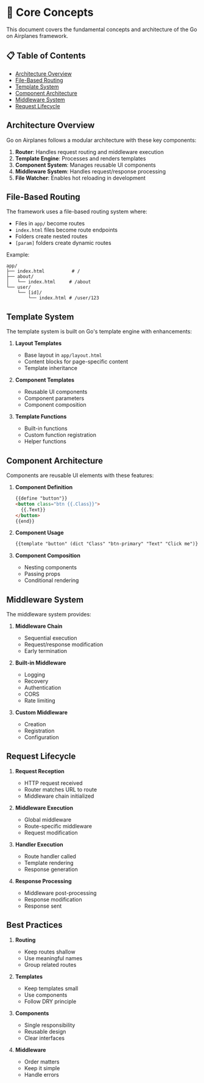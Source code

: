 # 🧠 Core Concepts

This document covers the fundamental concepts and architecture of the Go on Airplanes framework.

## 📋 Table of Contents

- [Architecture Overview](#architecture-overview)
- [File-Based Routing](#file-based-routing)
- [Template System](#template-system)
- [Component Architecture](#component-architecture)
- [Middleware System](#middleware-system)
- [Request Lifecycle](#request-lifecycle)

## Architecture Overview

Go on Airplanes follows a modular architecture with these key components:

1. **Router**: Handles request routing and middleware execution
2. **Template Engine**: Processes and renders templates
3. **Component System**: Manages reusable UI components
4. **Middleware System**: Handles request/response processing
5. **File Watcher**: Enables hot reloading in development

## File-Based Routing

The framework uses a file-based routing system where:

- Files in `app/` become routes
- `index.html` files become route endpoints
- Folders create nested routes
- `[param]` folders create dynamic routes

Example:
```
app/
├── index.html          # /
├── about/
│   └── index.html     # /about
└── user/
    └── [id]/
        └── index.html # /user/123
```

## Template System

The template system is built on Go's template engine with enhancements:

1. **Layout Templates**
   - Base layout in `app/layout.html`
   - Content blocks for page-specific content
   - Template inheritance

2. **Component Templates**
   - Reusable UI components
   - Component parameters
   - Component composition

3. **Template Functions**
   - Built-in functions
   - Custom function registration
   - Helper functions

## Component Architecture

Components are reusable UI elements with these features:

1. **Component Definition**
   ```html
   {{define "button"}}
   <button class="btn {{.Class}}">
     {{.Text}}
   </button>
   {{end}}
   ```

2. **Component Usage**
   ```html
   {{template "button" (dict "Class" "btn-primary" "Text" "Click me")}}
   ```

3. **Component Composition**
   - Nesting components
   - Passing props
   - Conditional rendering

## Middleware System

The middleware system provides:

1. **Middleware Chain**
   - Sequential execution
   - Request/response modification
   - Early termination

2. **Built-in Middleware**
   - Logging
   - Recovery
   - Authentication
   - CORS
   - Rate limiting

3. **Custom Middleware**
   - Creation
   - Registration
   - Configuration

## Request Lifecycle

1. **Request Reception**
   - HTTP request received
   - Router matches URL to route
   - Middleware chain initialized

2. **Middleware Execution**
   - Global middleware
   - Route-specific middleware
   - Request modification

3. **Handler Execution**
   - Route handler called
   - Template rendering
   - Response generation

4. **Response Processing**
   - Middleware post-processing
   - Response modification
   - Response sent

## Best Practices

1. **Routing**
   - Keep routes shallow
   - Use meaningful names
   - Group related routes

2. **Templates**
   - Keep templates small
   - Use components
   - Follow DRY principle

3. **Components**
   - Single responsibility
   - Reusable design
   - Clear interfaces

4. **Middleware**
   - Order matters
   - Keep it simple
   - Handle errors
